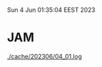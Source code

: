 Sun  4 Jun 01:35:04 EEST 2023
# JAM
<a href='./cache/202306/04_01.log'>./cache/202306/04_01.log</a>
